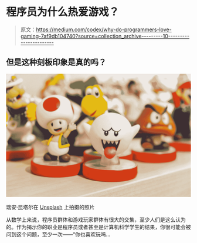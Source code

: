 # 程序员为什么热爱游戏？

> 原文：<https://medium.com/codex/why-do-programmers-love-gaming-7af9db104740?source=collection_archive---------10----------------------->

## 但是这种刻板印象是真的吗？

![](img/8b5a35b2e7b560beb6d29b00ccbcac50.png)

瑞安·昆塔尔在 [Unsplash](https://unsplash.com?utm_source=medium&utm_medium=referral) 上拍摄的照片

从数学上来说，程序员群体和游戏玩家群体有很大的交集，至少人们是这么认为的。作为揭示你的职业是程序员或者甚至是计算机科学学生的结果，你很可能会被问到这个问题，至少一次——“你也喜欢玩吗…